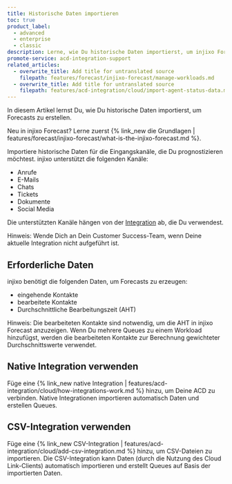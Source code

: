 ```yaml
---
title: Historische Daten importieren
toc: true
product_label:
  - advanced
  - enterprise
  - classic
description: Lerne, wie Du historische Daten importierst, um injixo Forecast zu nutzen.
promote-service: acd-integration-support
related_articles:
  - overwrite_title: Add title for untranslated source
    filepath: features/forecast/injixo-forecast/manage-workloads.md
  - overwrite_title: Add title for untranslated source
    filepath: features/acd-integration/cloud/import-agent-status-data.md
---
```


In diesem Artikel lernst Du, wie Du historische Daten importierst, um Forecasts zu erstellen.

Neu in injixo Forecast? Lerne zuerst {% link_new die Grundlagen | features/forecast/injixo-forecast/what-is-the-injixo-forecast.md %}.

Importiere historische Daten für die Eingangskanäle, die Du prognostizieren möchtest. injixo unterstützt die folgenden Kanäle:
- Anrufe
- E-Mails
- Chats
- Tickets
- Dokumente
- Social Media

Die unterstützten Kanäle hängen von der [Integration](https://injixo.com/account/integrations/catalogue) ab, die Du verwendest.

Hinweis: Wende Dich an Dein Customer Success-Team, wenn Deine aktuelle Integration nicht aufgeführt ist.

## Erforderliche Daten

injixo benötigt die folgenden Daten, um Forecasts zu erzeugen:
- eingehende Kontakte
- bearbeitete Kontakte
- Durchschnittliche Bearbeitungszeit (AHT)

Hinweis: Die bearbeiteten Kontakte sind notwendig, um die AHT in injixo Forecast anzuzeigen. Wenn Du mehrere Queues zu einem Workload hinzufügst, werden die bearbeiteten Kontakte zur Berechnung gewichteter Durchschnittswerte verwendet.

## Native Integration verwenden

Füge eine {% link_new native Integration | features/acd-integration/cloud/how-integrations-work.md %} hinzu, um Deine ACD zu verbinden. Native Integrationen importieren automatisch Daten und erstellen Queues.

## CSV-Integration verwenden

Füge eine {% link_new CSV-Integration | features/acd-integration/cloud/add-csv-integration.md %} hinzu, um CSV-Dateien zu importieren. Die CSV-Integration kann Daten (durch die Nutzung des Cloud Link-Clients) automatisch importieren und erstellt Queues auf Basis der importierten Daten.
